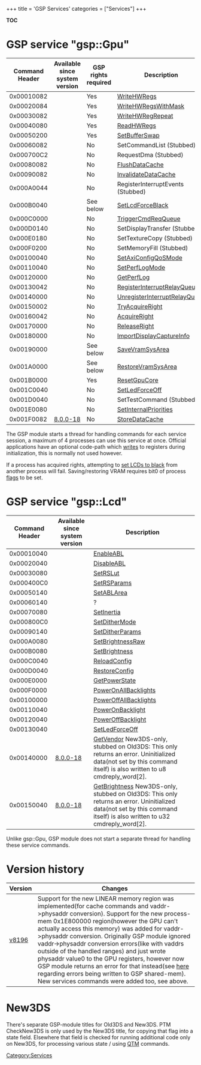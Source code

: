 +++
title = 'GSP Services'
categories = ["Services"]
+++

__TOC__

# GSP service "gsp::Gpu"

| Command Header | Available since system version  | GSP rights required | Description                                                                      |
|----------------|---------------------------------|---------------------|----------------------------------------------------------------------------------|
| 0x00010082     |                                 | Yes                 | [WriteHWRegs](GSPGPU:WriteHWRegs "wikilink")                                     |
| 0x00020084     |                                 | Yes                 | [WriteHWRegsWithMask](GSPGPU:WriteHWRegsWithMask "wikilink")                     |
| 0x00030082     |                                 | Yes                 | [WriteHWRegRepeat](GSPGPU:WriteHWRegRepeat "wikilink")                           |
| 0x00040080     |                                 | Yes                 | [ReadHWRegs](GSPGPU:ReadHWRegs "wikilink")                                       |
| 0x00050200     |                                 | Yes                 | [SetBufferSwap](GSPGPU:SetBufferSwap "wikilink")                                 |
| 0x00060082     |                                 | No                  | SetCommandList (Stubbed)                                                         |
| 0x000700C2     |                                 | No                  | RequestDma (Stubbed)                                                             |
| 0x00080082     |                                 | No                  | [FlushDataCache](GSPGPU:FlushDataCache "wikilink")                               |
| 0x00090082     |                                 | No                  | [InvalidateDataCache](GSPGPU:InvalidateDataCache "wikilink")                     |
| 0x000A0044     |                                 | No                  | RegisterInterruptEvents (Stubbed)                                                |
| 0x000B0040     |                                 | See below           | [SetLcdForceBlack](GSPGPU:SetLcdForceBlack "wikilink")                           |
| 0x000C0000     |                                 | No                  | [TriggerCmdReqQueue](GSPGPU:TriggerCmdReqQueue "wikilink")                       |
| 0x000D0140     |                                 | No                  | SetDisplayTransfer (Stubbed)                                                     |
| 0x000E0180     |                                 | No                  | SetTextureCopy (Stubbed)                                                         |
| 0x000F0200     |                                 | No                  | SetMemoryFill (Stubbed)                                                          |
| 0x00100040     |                                 | No                  | [SetAxiConfigQoSMode](GSPGPU:SetAxiConfigQoSMode "wikilink")                     |
| 0x00110040     |                                 | No                  | [SetPerfLogMode](GSPGPU:SetPerfLogMode "wikilink")                               |
| 0x00120000     |                                 | No                  | [GetPerfLog](GSPGPU:GetPerfLog "wikilink")                                       |
| 0x00130042     |                                 | No                  | [RegisterInterruptRelayQueue](GSPGPU:RegisterInterruptRelayQueue "wikilink")     |
| 0x00140000     |                                 | No                  | [UnregisterInterruptRelayQueue](GSPGPU:UnregisterInterruptRelayQueue "wikilink") |
| 0x00150002     |                                 | No                  | [TryAcquireRight](GSPGPU:TryAcquireRight "wikilink")                             |
| 0x00160042     |                                 | No                  | [AcquireRight](GSPGPU:AcquireRight "wikilink")                                   |
| 0x00170000     |                                 | No                  | [ReleaseRight](GSPGPU:ReleaseRight "wikilink")                                   |
| 0x00180000     |                                 | No                  | [ImportDisplayCaptureInfo](GSPGPU:ImportDisplayCaptureInfo "wikilink")           |
| 0x00190000     |                                 | See below           | [SaveVramSysArea](GSPGPU:SaveVramSysArea "wikilink")                             |
| 0x001A0000     |                                 | See below           | [RestoreVramSysArea](GSPGPU:RestoreVramSysArea "wikilink")                       |
| 0x001B0000     |                                 | Yes                 | [ResetGpuCore](GSPGPU:ResetGpuCore "wikilink")                                   |
| 0x001C0040     |                                 | No                  | [SetLedForceOff](GSPGPU:SetLedForceOff "wikilink")                               |
| 0x001D0040     |                                 | No                  | SetTestCommand (Stubbed)                                                         |
| 0x001E0080     |                                 | No                  | [SetInternalPriorities](GSPGPU:SetInternalPriorities "wikilink")                 |
| 0x001F0082     | [8.0.0-18](8.0.0-18 "wikilink") | No                  | [StoreDataCache](GSPGPU:StoreDataCache "wikilink")                               |

The GSP module starts a thread for handling commands for each service
session, a maximum of 4 processes can use this service at once. Official
applications have an optional code-path which
[writes](GSPGPU:WriteHWRegs "wikilink") to registers during
initialization, this is normally not used however.

If a process has acquired rights, attempting to [set LCDs to
black](GSPGPU:SetLcdForceBlack "wikilink") from another process will
fail. Saving/restoring VRAM requires bit0 of process
[flags](GSPGPU:RegisterInterruptRelayQueue "wikilink") to be set.

# GSP service "gsp::Lcd"

| Command Header | Available since system version  | Description                                                                                                                                                                                                |
|----------------|---------------------------------|------------------------------------------------------------------------------------------------------------------------------------------------------------------------------------------------------------|
| 0x00010040     |                                 | [EnableABL](GSPLCD:EnableABL "wikilink")                                                                                                                                                                   |
| 0x00020040     |                                 | [DisableABL](GSPLCD:DisableABL "wikilink")                                                                                                                                                                 |
| 0x00030080     |                                 | [SetRSLut](GSPLCD:SetRSLut "wikilink")                                                                                                                                                                     |
| 0x000400C0     |                                 | [SetRSParams](GSPLCD:SetRSParams "wikilink")                                                                                                                                                               |
| 0x00050140     |                                 | [SetABLArea](GSPLCD:SetABLArea "wikilink")                                                                                                                                                                 |
| 0x00060140     |                                 | ?                                                                                                                                                                                                          |
| 0x00070080     |                                 | [SetInertia](GSPLCD:SetInertia "wikilink")                                                                                                                                                                 |
| 0x000800C0     |                                 | [SetDitherMode](GSPLCD:SetDitherMode "wikilink")                                                                                                                                                           |
| 0x00090140     |                                 | [SetDitherParams](GSPLCD:SetDitherParams "wikilink")                                                                                                                                                       |
| 0x000A0080     |                                 | [SetBrightnessRaw](GSPLCD:SetBrightnessRaw "wikilink")                                                                                                                                                     |
| 0x000B0080     |                                 | [SetBrightness](GSPLCD:SetBrightness "wikilink")                                                                                                                                                           |
| 0x000C0040     |                                 | [ReloadConfig](GSPLCD:ReloadConfig "wikilink")                                                                                                                                                             |
| 0x000D0040     |                                 | [RestoreConfig](GSPLCD:RestoreConfig "wikilink")                                                                                                                                                           |
| 0x000E0000     |                                 | [GetPowerState](GSPLCD:GetPowerState "wikilink")                                                                                                                                                           |
| 0x000F0000     |                                 | [PowerOnAllBacklights](GSPLCD:PowerOnAllBacklights "wikilink")                                                                                                                                             |
| 0x00100000     |                                 | [PowerOffAllBacklights](GSPLCD:PowerOffAllBacklights "wikilink")                                                                                                                                           |
| 0x00110040     |                                 | [PowerOnBacklight](GSPLCD:PowerOnBacklight "wikilink")                                                                                                                                                     |
| 0x00120040     |                                 | [PowerOffBacklight](GSPLCD:PowerOffBacklight "wikilink")                                                                                                                                                   |
| 0x00130040     |                                 | [SetLedForceOff](GSPLCD:SetLedForceOff "wikilink")                                                                                                                                                         |
| 0x00140000     | [8.0.0-18](8.0.0-18 "wikilink") | [GetVendor](GSPLCD:GetVendor "wikilink") New3DS-only, stubbed on Old3DS: This only returns an error. Uninitialized data(not set by this command itself) is also written to u8 cmdreply_word\[2\].          |
| 0x00150040     | [8.0.0-18](8.0.0-18 "wikilink") | [GetBrightness](GSPLCD:GetBrightness "wikilink") New3DS-only, stubbed on Old3DS: This only returns an error. Uninitialized data(not set by this command itself) is also written to u32 cmdreply_word\[2\]. |

Unlike gsp::Gpu, GSP module does not start a separate thread for
handling these service commands.

# Version history

| Version                      | Changes                                                                                                                                                                                                                                                                                                                                                                                                                                                                                                                                                                                                                                                         |
|------------------------------|-----------------------------------------------------------------------------------------------------------------------------------------------------------------------------------------------------------------------------------------------------------------------------------------------------------------------------------------------------------------------------------------------------------------------------------------------------------------------------------------------------------------------------------------------------------------------------------------------------------------------------------------------------------------|
| [v8196](8.0.0-18 "wikilink") | Support for the new LINEAR memory region was implemented(for cache commands and vaddr-\>physaddr conversion). Support for the new process-mem 0x1E800000 region(however the GPU can't actually access this memory) was added for vaddr-\>physaddr conversion. Originally GSP module ignored vaddr-\>physaddr conversion errors(like with vaddrs outside of the handled ranges) and just wrote physaddr value0 to the GPU registers, however now GSP module returns an error for that instead(see [here](GSP_Shared_Memory#Command_Buffer_Header "wikilink") regarding errors being written to GSP shared-mem). New services commands were added too, see above. |

# New3DS

There's separate GSP-module titles for Old3DS and New3DS. PTM
CheckNew3DS is only used by the New3DS title, for copying that flag into
a state field. Elsewhere that field is checked for running additional
code only on New3DS, for processing various state / using
[QTM](QTM_Services "wikilink") commands.

[Category:Services](Category:Services "wikilink")